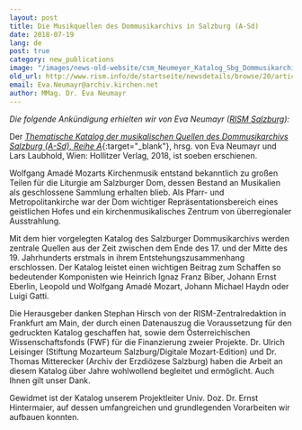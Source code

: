 ```yaml
---
layout: post
title: Die Musikquellen des Dommusikarchivs in Salzburg (A-Sd)
date: 2018-07-19
lang: de
post: true
category: new_publications
image: "/images/news-old-website/csm_Neumeyer_Katalog_Sbg_Dommusikarchiv_bild_a413b1b122.jpg"
old_url: http://www.rism.info/de/startseite/newsdetails/browse/20/article/64/musical-sources-in-the-salzburg-cathedral-archive-a-sd.html
email: Eva.Neumayr@archiv.kirchen.net
author: MMag. Dr. Eva Neumayr
---
```


_Die folgende Ankündigung erhielten wir von Eva Neumayr ([RISM Salzburg](http://salzburg.rism.info/index.php?id=82)):_

Der [_Thematische Katalog der musikalischen Quellen des Dommusikarchivs Salzburg (A-Sd)_, _Reihe A_](http://www.hollitzer.at/wissenschaft/programm/produktdetail/produkt/dommusikarchiv-salzburg-a-sd-thematischer-katalog-der-musikalischen-quellen-reihe-a/backPID/uebersicht-2.html){:target="_blank"}, hrsg. von Eva Neumayr und Lars Laubhold, Wien: Hollitzer Verlag, 2018, ist soeben erschienen.

Wolfgang Amadé Mozarts Kirchenmusik entstand bekanntlich zu großen Teilen für die Liturgie am Salzburger Dom, dessen Bestand an Musikalien als geschlossene Sammlung erhalten blieb. Als Pfarr- und Metropolitankirche war der Dom wichtiger Repräsentationsbereich eines geistlichen Hofes und ein kirchenmusikalisches Zentrum von überregionaler Ausstrahlung.

Mit dem hier vorgelegten Katalog des Salzburger Dommusikarchivs werden zentrale Quellen aus der Zeit zwischen dem Ende des 17. und der Mitte des 19. Jahrhunderts erstmals in ihrem Entstehungszusammenhang erschlossen. Der Katalog leistet einen wichtigen Beitrag zum Schaffen so bedeutender Komponisten wie Heinrich Ignaz Franz Biber, Johann Ernst Eberlin, Leopold und Wolfgang Amadé Mozart, Johann Michael Haydn oder Luigi Gatti.

Die Herausgeber danken Stephan Hirsch von der RISM-Zentralredaktion in Frankfurt am Main, der durch einen Datenauszug die Voraussetzung für den gedruckten Katalog geschaffen hat, sowie dem Österreichischen Wissenschaftsfonds (FWF) für die Finanzierung zweier Projekte. Dr. Ulrich Leisinger (Stiftung Mozarteum Salzburg/Digitale Mozart-Edition) und Dr. Thomas Mitterecker (Archiv der Erzdiözese Salzburg) haben die Arbeit an diesem Katalog über Jahre wohlwollend begleitet und ermöglicht. Auch Ihnen gilt unser Dank.

Gewidmet ist der Katalog unserem Projektleiter Univ. Doz. Dr. Ernst Hintermaier, auf dessen umfangreichen und grundlegenden Vorarbeiten wir aufbauen konnten.